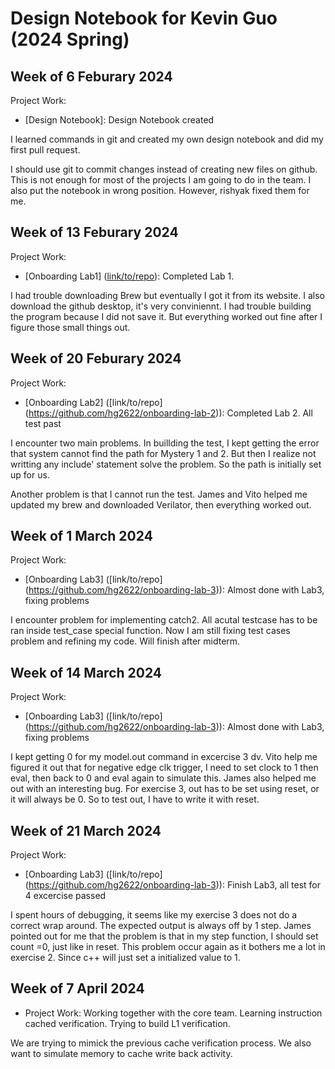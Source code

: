 # Design Notebook for Kevin Guo (2024 Spring)

## Week of 6 Feburary 2024
Project Work:
* [Design Notebook]: Design Notebook created

I learned commands in git and created my own design notebook and did my first pull request.

I should use git to commit changes instead of creating new files on github. This is not enough for most of the projects I am going to do in the team. I also put the notebook in wrong position. However, rishyak fixed them for me.

## Week of 13 Feburary 2024
Project Work:
* [Onboarding Lab1] ([link/to/repo](https://github.com/hg2622/Lab1)): Completed Lab 1.

I had trouble downloading Brew but eventually I got it from its website. I also download the github desktop, it's very conviniennt. I had trouble building the program because I did not save it. But everything worked out fine after I figure those small things out.

## Week of 20 Feburary 2024
Project Work:
* [Onboarding Lab2] ([link/to/repo] (https://github.com/hg2622/onboarding-lab-2)): Completed Lab 2. All test past

I encounter two main problems. In buillding the test, I kept getting the error that system cannot find the path for Mystery 1 and 2. But then I realize not writting any include' statement solve the problem. So the path is initially set up for us.

Another problem is that I cannot run the test. James and Vito helped me updated my brew and downloaded Verilator, then everything worked out.

## Week of 1 March 2024
Project Work:
* [Onboarding Lab3] ([link/to/repo] (https://github.com/hg2622/onboarding-lab-3)): Almost done with Lab3, fixing problems

I encounter problem for implementing catch2. All acutal testcase has to be ran inside test_case special function. Now I am still fixing test cases problem and refining my code. Will finish after midterm.

## Week of 14 March 2024
Project Work:
* [Onboarding Lab3] ([link/to/repo] (https://github.com/hg2622/onboarding-lab-3)): Almost done with Lab3, fixing problems

I kept getting 0 for my model.out command in excercise 3 dv. Vito help me figured it out that for negative edge clk trigger, I need to set clock to 1 then eval, then back to 0 and eval again to simulate this.
James also helped me out with an interesting bug. For exercise 3, out has to be set using reset, or it will always be 0. So to test out, I have to write it with reset.

## Week of 21 March 2024
Project Work:
* [Onboarding Lab3] ([link/to/repo] (https://github.com/hg2622/onboarding-lab-3)): Finish Lab3, all test for 4 excercise passed

I spent hours of debugging, it seems like my exercise 3 does not do a correct wrap around. The expected output is always off by 1 step. James pointed out for me that the problem is that in my step function, I should set count =0, just like in reset. This problem occur again as it bothers me a lot in exercise 2. Since c++ will just set a initialized value to 1.


## Week of 7 April 2024
* Project Work: Working together with the core team. Learning instruction cached verification. Trying to build L1 verification.

We are trying to mimick the previous cache verification process. We also want to simulate memory to cache write back activity.

